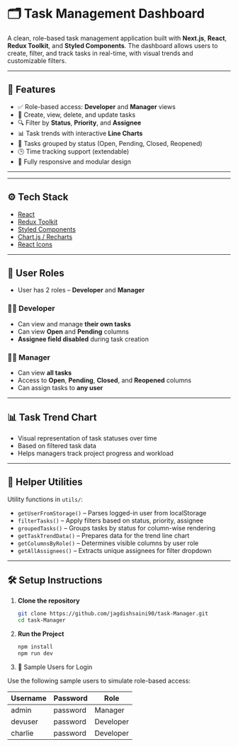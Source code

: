 # 🗂️ Task Management Dashboard

A clean, role-based task management application built with **Next.js**, **React**, **Redux Toolkit**, and **Styled Components**. The dashboard allows users to create, filter, and track tasks in real-time, with visual trends and customizable filters.

---

## 🚀 Features

- ✅ Role-based access: **Developer** and **Manager** views
- 📝 Create, view, delete, and update tasks
- 🔍 Filter by **Status**, **Priority**, and **Assignee**
- 📊 Task trends with interactive **Line Charts**
- 📂 Tasks grouped by status (Open, Pending, Closed, Reopened)
- 🕒 Time tracking support (extendable)
- 🎨 Fully responsive and modular design

---

---

## ⚙️ Tech Stack

- [React](https://reactjs.org/)
- [Redux Toolkit](https://redux-toolkit.js.org/)
- [Styled Components](https://styled-components.com/)
- [Chart.js / Recharts](https://recharts.org/)
- [React Icons](https://react-icons.github.io/react-icons/)

---

## 🔑 User Roles

- User has 2 roles – **Developer** and **Manager**

### 👨‍💻 Developer

- Can view and manage **their own tasks**
- Can view **Open** and **Pending** columns
- **Assignee field disabled** during task creation

### 👩‍💼 Manager

- Can view **all tasks**
- Access to **Open**, **Pending**, **Closed**, and **Reopened** columns
- Can assign tasks to **any user**

---

## 📊 Task Trend Chart

- Visual representation of task statuses over time
- Based on filtered task data
- Helps managers track project progress and workload

---

## 🧠 Helper Utilities

Utility functions in `utils/`:

- `getUserFromStorage()` – Parses logged-in user from localStorage
- `filterTasks()` – Apply filters based on status, priority, assignee
- `groupedTasks()` – Groups tasks by status for column-wise rendering
- `getTaskTrendData()` – Prepares data for the trend line chart
- `getColumnsByRole()` – Determines visible columns by user role
- `getAllAssignees()` – Extracts unique assignees for filter dropdown

---

## 🛠️ Setup Instructions

1. **Clone the repository**
   ```bash
   git clone https://github.com/jagdishsaini90/task-Manager.git
   cd task-Manager
   ```
2. **Run the Project**
   ```bash
   npm install
   npm run dev
   ```
3. 👥 Sample Users for Login

Use the following sample users to simulate role-based access:

| Username | Password | Role      |
| -------- | -------- | --------- |
| admin    | password | Manager   |
| devuser  | password | Developer |
| charlie  | password | Developer |
